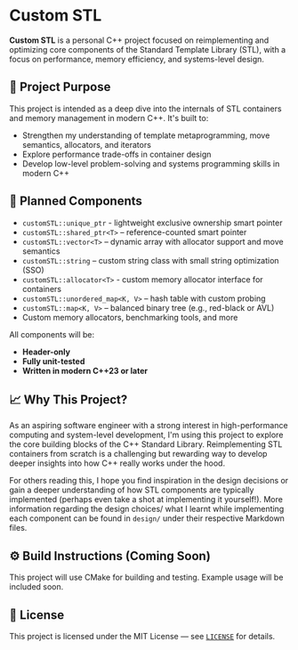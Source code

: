 # Custom STL
**Custom STL** is a personal C++ project focused on reimplementing and optimizing core components of the Standard Template Library (STL), with a focus on performance, memory efficiency, and systems-level design.

## 🚀 Project Purpose
This project is intended as a deep dive into the internals of STL containers and memory management in modern C++. It's built to:

- Strengthen my understanding of template metaprogramming, move semantics, allocators, and iterators
- Explore performance trade-offs in container design
- Develop low-level problem-solving and systems programming skills in modern C++

## 🔧 Planned Components

- `customSTL::unique_ptr` - lightweight exclusive ownership smart pointer
- `customSTL::shared_ptr<T>` – reference-counted smart pointer
- `customSTL::vector<T>` – dynamic array with allocator support and move semantics
- `customSTL::string` – custom string class with small string optimization (SSO)
- `customSTL::allocator<T>` - custom memory allocator interface for containers
- `customSTL::unordered_map<K, V>` – hash table with custom probing
- `customSTL::map<K, V>` – balanced binary tree (e.g., red-black or AVL)
- Custom memory allocators, benchmarking tools, and more

All components will be:
- **Header-only**
- **Fully unit-tested**
- **Written in modern C++23 or later**

## 📈 Why This Project?

As an aspiring software engineer with a strong interest in high-performance computing and system-level development, I'm using this project to explore the core building blocks of the C++ Standard Library. Reimplementing STL containers from scratch is a challenging but rewarding way to develop deeper insights into how C++ really works under the hood.

For others reading this, I hope you find inspiration in the design decisions or gain a deeper understanding of how STL components are typically implemented (perhaps even take a shot at implementing it yourself!). More information regarding the design choices/ what I learnt while implementing each component can be found in `design/` under their respective Markdown files.

## ⚙️ Build Instructions (Coming Soon)

This project will use CMake for building and testing. Example usage will be included soon.

## 📝 License

This project is licensed under the MIT License — see [`LICENSE`](./LICENSE) for details.